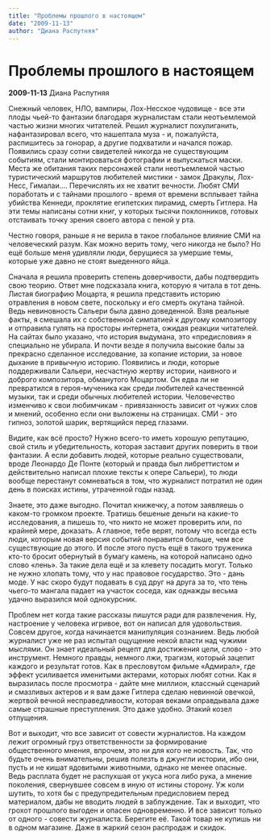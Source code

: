 ```yaml
---
title: "Проблемы прошлого в настоящем"
date: "2009-11-13"
author: "Диана Распутняя"
---
```


# Проблемы прошлого в настоящем

**2009-11-13** Диана Распутняя

Снежный человек, НЛО, вампиры, Лох-Несское чудовище - все эти плоды чьей-то фантазии благодаря журналистам стали неотъемлемой частью жизни многих читателей. Решил журналист похулиганить, нафантазировал всего, что нашептала муза - и, пожалуйста, распишитесь за гонорар, а другие подхватили и начался пожар. Появились сразу сотни свидетелей никогда не существующим событиям, стали монтироваться фотографии и выпускаться маски. Места же обитания таких персонажей стали неотъемлемой частью туристический маршрутов любителей мистики - замок Дракулы, Лох-Несс, Гималаи.... Перечислять их не хватит вечности. Любят СМИ поработать и с тайнами прошлого - время от времени всплывает тайна убийства Кеннеди, проклятие египетских пирамид, смерть Гитлера. На эти темы написаны сотни книг, у которых тысячи поклонников, готовых отстаивать точку зрения своего автора с пеной у рта.

Честно говоря, раньше я не верила в такое глобальное влияние СМИ на человеческий разум. Как можно верить тому, чего никогда не было? Но ещё больше меня удивляли люди, берущиеся за умершие темы, которые уже давно не стоят выеденного яйца.

Сначала я решила проверить степень доверчивости, дабы подтвердить свою теорию. Ответ мне подсказала книга, которую я читала в тот день. Листая биографию Моцарта, я решила представить историю отравления в новом свете, поскольку и его смерть окутана тайной. Ведь невиновность Сальери была давно доведенной. Взяв реальные факты, я смешала их с собственной симпатией к другому композитору и отправила гулять на просторы интернета, ожидая реакции читателей. На сайтах было указано, что история выдумана, это «предисловия» я специально не убирала. И почти везде я получила высокие балы за прекрасно сделанное исследование, за копание истории, за новое дыхание в привычную историю. Появились и люди, которые поддерживали Сальери, несчастную жертву истории, наивного и доброго композитора, обманутого Моцартом. Он едва ли не превратился в героя-мученика как среди любителей качественной музыки, так и среди обычных любителей истории. Человечество изменчиво к свои любимчикам - привязанность зависит от чужих слов и мнений, особенно если они выложены на страницах. СМИ - это гипноз, золотой шарик, вертящийся перед глазами.

Видите, как всё просто? Нужно всего-то иметь хорошую репутацию, свой стиль и убедительность, которая заставит других поверить в твои фантазии. А если добавить людей, которые реально существовали, вроде Леонардо Де Понте (который и правда был либреттистом и действительно написал плохие тексты к опере Сальери), то люди вообще перестанут сомневаться в том, что журналист потратил не один день в поисках истины, утраченной годы назад.

Знаете, это даже выгодно. Почитал книжечку, а потом заявляешь о каком-то громком проекте. Тратишь бешеные деньги на какие-то исследования, а пишешь то, что никто не может проверить или, по крайней мере, доказать. А главное, тебе верят, потому что всегда есть люди, которым новая версия событий понравится больше, чем все существующие до этого. И после этого пусть ещё в такого труженика кто-то бросит обернутый в бумагу камень, на которой написано одно слово «лень». За такие дела ещё и за клевету посадить могут. Только не нужно хлопать тому, что у нас правовое государство. Это - дань моде. У нас скоро будут подавать в суд друг на друга за то, что тень чьего-то мангала падает на участок соседа, как однажды весьма удачно выразился мой однокурсник.

Проблем нет когда такие рассказы пишутся ради для развлечения. Ну, настроение у человека игривое, вот он написал для удовольствия. Совсем другое, когда начинается манипуляция сознанием. Ведь любой журналист уже не раз испытал ощущение некой власти над чужими мыслями. Он знает идеальный рецепт для достижения цели, слово - это инструмент. Немного правды, немного лжи, трагизм, который зацепит каждого и результат готов. Как в пресловутом фильме «Адмирал», где эффект усиливается именитыми актерами, которых любят сотни. Как я выразилась после просмотра - дайте мне миллион, классный сценарий и смазливых актеров и я вам даже Гитлера сделаю невинной овечкой, жертвой вечной несправедливости, которая веками оправдывала даже самые страшные преступления. Это даже удобно. Этакий козел отпущения.

Вот и выходит, что все зависит от совести журналистов. На каждом лежит огромный груз ответственности за формирование общественного мнения, впрочем, это ни для кого не новость. Так, что будьте очень внимательны, решив полезть в джунгли истории, ибо они, пусть и не кишат ядовитыми животными, однако не менее опасные. Ведь расплата будет не распухшая от укуса нога либо рука, а мнение поколения, свернувшее совсем в иную от истины сторону. Уж коли шутить, то хотя бы с предупредительным предисловием перед материалом, дабы не вводить людей в заблуждение. Так и выходит, что грохот прошлого выгоден и опасен одновременно. И все зависит только от одного - совести журналиста. Берегите её. Такой товар не купишь ни в одном магазине. Даже в жаркий сезон распродаж и скидок.